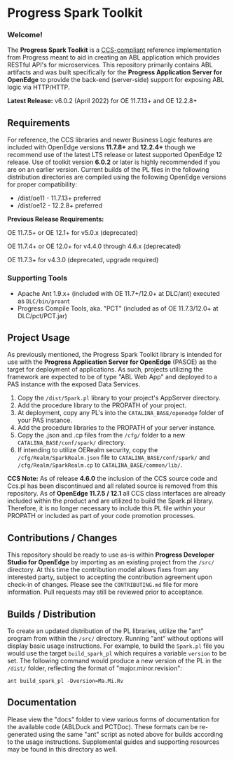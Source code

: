 # Progress Spark Toolkit

### Welcome!

The **Progress Spark Toolkit** is a [CCS-compliant](https://github.com/progress/CCS) reference implementation from Progress meant to aid in creating an ABL application which provides RESTful API's for microservices. This repository primarily contains ABL artifacts and was built specifically for the **Progress Application Server for OpenEdge** to provide the back-end (server-side) support for exposing ABL logic via HTTP/HTTP.

**Latest Release:** v6.0.2 (April 2022) for OE 11.7.13+ and OE 12.2.8+

## Requirements

For reference, the CCS libraries and newer Business Logic features are included with OpenEdge versions **11.7.8+** and **12.2.4+** though we recommend use of the latest LTS release or latest supported OpenEdge 12 release. Use of toolkit version **6.0.2** or later is highly recommended if you are on an earlier version. Current builds of the PL files in the following distribution directories are compiled using the following OpenEdge versions for proper compatibility:

* /dist/oe11 - 11.7.13+ preferred
* /dist/oe12 - 12.2.8+ preferred

**Previous Release Requirements:**

OE 11.7.5+ or OE 12.1+ for v5.0.x (deprecated)

OE 11.7.4+ or OE 12.0+ for v4.4.0 through 4.6.x (deprecated)

OE 11.7.3+ for v4.3.0 (deprecated, upgrade required)

### Supporting Tools

- Apache Ant 1.9.x+ (included with OE 11.7+/12.0+ at DLC/ant) executed as `DLC/bin/proant`
- Progress Compile Tools, aka. "PCT" (included as of OE 11.7.3/12.0+ at DLC/pct/PCT.jar)


## Project Usage

As previously mentioned, the Progress Spark Toolkit library is intended for use with the **Progress Application Server for OpenEdge** (PASOE) as the target for deployment of applications. As such, projects utilizing the framework are expected to be of type "ABL Web App" and deployed to a PAS instance with the exposed Data Services.

1. Copy the `/dist/Spark.pl` library to your project's AppServer directory.
2. Add the procedure library to the PROPATH of your project.
3. At deployment, copy any PL's into the `CATALINA_BASE/openedge` folder of your PAS instance.
4. Add the procedure libraries to the PROPATH of your server instance.
5. Copy the .json and .cp files from the `/cfg/` folder to a new `CATALINA_BASE/conf/spark/` directory.
6. If intending to utilize OERealm security, copy the `/cfg/Realm/SparkRealm.json` file to `CATALINA_BASE/conf/spark/` and `/cfg/Realm/SparkRealm.cp` to `CATALINA_BASE/common/lib/`.

**CCS Note:** As of release **4.6.0** the inclusion of the CCS source code and Ccs.pl has been discontinued and all related source is removed from this repository. As of **OpenEdge 11.7.5 / 12.1** all CCS class interfaces are already included within the product and are utilized to build the Spark.pl library. Therefore, it is no longer necessary to include this PL file within your PROPATH or included as part of your code promotion processes.


## Contributions / Changes

This repository should be ready to use as-is within **Progress Developer Studio for OpenEdge** by importing as an existing project from the `/src/` directory. At this time the contribution model allows fixes from any interested party, subject to accepting the contribution agreement upon check-in of changes. Please see the `CONTRIBUTING.md` file for more information. Pull requests may still be reviewed prior to acceptance.


## Builds / Distribution

To create an updated distribution of the PL libraries, utilize the "ant" program from within the `/src/` directory. Running "ant" without options will display basic usage instructions. For example, to build the `Spark.pl` file you would use the target `build_spark_pl` which requires a variable `version` to be set. The following command would produce a new version of the PL in the `/dist/` folder, reflecting the format of "major.minor.revision":

    ant build_spark_pl -Dversion=Ma.Mi.Rv


## Documentation

Please view the "docs" folder to view various forms of documentation for the available code (ABLDuck and PCTDoc). These formats can be re-generated using the same "ant" script as noted above for builds according to the usage instructions. Supplemental guides and supporting resources may be found in this directory as well.
